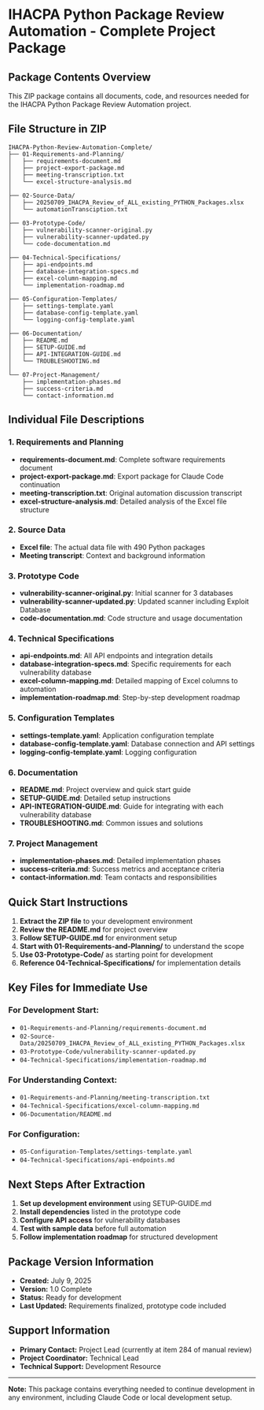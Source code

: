 # IHACPA Python Package Review Automation - Complete Project Package

## Package Contents Overview

This ZIP package contains all documents, code, and resources needed for the IHACPA Python Package Review Automation project.

## File Structure in ZIP

```
IHACPA-Python-Review-Automation-Complete/
├── 01-Requirements-and-Planning/
│   ├── requirements-document.md
│   ├── project-export-package.md
│   ├── meeting-transcription.txt
│   └── excel-structure-analysis.md
│
├── 02-Source-Data/
│   ├── 20250709_IHACPA_Review_of_ALL_existing_PYTHON_Packages.xlsx
│   └── automationTransciption.txt
│
├── 03-Prototype-Code/
│   ├── vulnerability-scanner-original.py
│   ├── vulnerability-scanner-updated.py
│   └── code-documentation.md
│
├── 04-Technical-Specifications/
│   ├── api-endpoints.md
│   ├── database-integration-specs.md
│   ├── excel-column-mapping.md
│   └── implementation-roadmap.md
│
├── 05-Configuration-Templates/
│   ├── settings-template.yaml
│   ├── database-config-template.yaml
│   └── logging-config-template.yaml
│
├── 06-Documentation/
│   ├── README.md
│   ├── SETUP-GUIDE.md
│   ├── API-INTEGRATION-GUIDE.md
│   └── TROUBLESHOOTING.md
│
└── 07-Project-Management/
    ├── implementation-phases.md
    ├── success-criteria.md
    └── contact-information.md
```

## Individual File Descriptions

### 1. Requirements and Planning
- **requirements-document.md**: Complete software requirements document
- **project-export-package.md**: Export package for Claude Code continuation
- **meeting-transcription.txt**: Original automation discussion transcript
- **excel-structure-analysis.md**: Detailed analysis of the Excel file structure

### 2. Source Data
- **Excel file**: The actual data file with 490 Python packages
- **Meeting transcript**: Context and background information

### 3. Prototype Code
- **vulnerability-scanner-original.py**: Initial scanner for 3 databases
- **vulnerability-scanner-updated.py**: Updated scanner including Exploit Database
- **code-documentation.md**: Code structure and usage documentation

### 4. Technical Specifications
- **api-endpoints.md**: All API endpoints and integration details
- **database-integration-specs.md**: Specific requirements for each vulnerability database
- **excel-column-mapping.md**: Detailed mapping of Excel columns to automation
- **implementation-roadmap.md**: Step-by-step development roadmap

### 5. Configuration Templates
- **settings-template.yaml**: Application configuration template
- **database-config-template.yaml**: Database connection and API settings
- **logging-config-template.yaml**: Logging configuration

### 6. Documentation
- **README.md**: Project overview and quick start guide
- **SETUP-GUIDE.md**: Detailed setup instructions
- **API-INTEGRATION-GUIDE.md**: Guide for integrating with each vulnerability database
- **TROUBLESHOOTING.md**: Common issues and solutions

### 7. Project Management
- **implementation-phases.md**: Detailed implementation phases
- **success-criteria.md**: Success metrics and acceptance criteria
- **contact-information.md**: Team contacts and responsibilities

## Quick Start Instructions

1. **Extract the ZIP file** to your development environment
2. **Review the README.md** for project overview
3. **Follow SETUP-GUIDE.md** for environment setup
4. **Start with 01-Requirements-and-Planning/** to understand the scope
5. **Use 03-Prototype-Code/** as starting point for development
6. **Reference 04-Technical-Specifications/** for implementation details

## Key Files for Immediate Use

### For Development Start:
- `01-Requirements-and-Planning/requirements-document.md`
- `02-Source-Data/20250709_IHACPA_Review_of_ALL_existing_PYTHON_Packages.xlsx`
- `03-Prototype-Code/vulnerability-scanner-updated.py`
- `04-Technical-Specifications/implementation-roadmap.md`

### For Understanding Context:
- `01-Requirements-and-Planning/meeting-transcription.txt`
- `04-Technical-Specifications/excel-column-mapping.md`
- `06-Documentation/README.md`

### For Configuration:
- `05-Configuration-Templates/settings-template.yaml`
- `04-Technical-Specifications/api-endpoints.md`

## Next Steps After Extraction

1. **Set up development environment** using SETUP-GUIDE.md
2. **Install dependencies** listed in the prototype code
3. **Configure API access** for vulnerability databases
4. **Test with sample data** before full automation
5. **Follow implementation roadmap** for structured development

## Package Version Information

- **Created:** July 9, 2025
- **Version:** 1.0 Complete
- **Status:** Ready for development
- **Last Updated:** Requirements finalized, prototype code included

## Support Information

- **Primary Contact:** Project Lead (currently at item 284 of manual review)
- **Project Coordinator:** Technical Lead
- **Technical Support:** Development Resource

---

**Note:** This package contains everything needed to continue development in any environment, including Claude Code or local development setup.